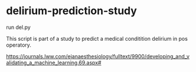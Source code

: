 # delirium-prediction-study

run del.py

This script is part of a study to predict a medical conditition delirium in pos operatory.

https://journals.lww.com/ejanaesthesiology/fulltext/9900/developing_and_validating_a_machine_learning.69.aspx#
